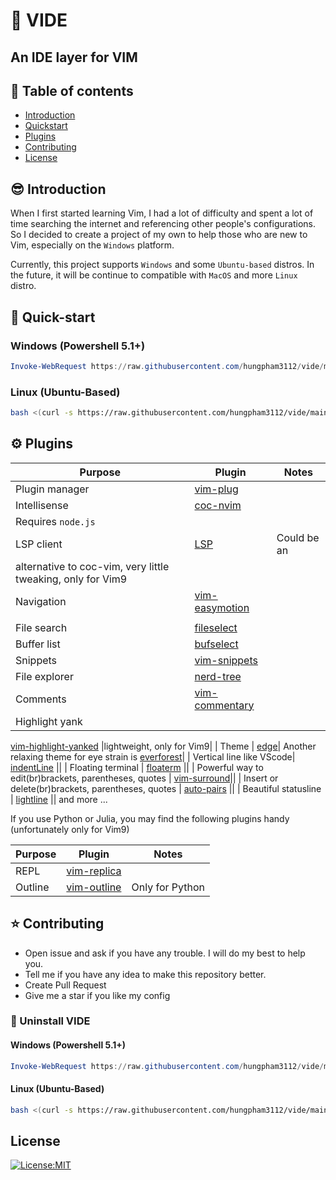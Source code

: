 # :cactus: VIDE

## An IDE layer for VIM

## :book: Table of contents

- [Introduction](#introduction)
- [Quickstart](#quick-start)
- [Plugins](#plugins)
- [Contributing](#contributing)
- [License](#license)

## :sunglasses: Introduction

When I first started learning Vim, I had a lot of difficulty and spent a lot
of
time searching the internet and referencing other people's configurations. So
I
decided to create a project of my own to help those who are new to Vim,
especially on the `Windows` platform.

Currently, this project supports `Windows` and some `Ubuntu-based` distros.
In the future, it will be continue to compatible with `MacOS` and more `Linux`
distro.

## :rocket: Quick-start

### Windows (Powershell 5.1+)

```powershell
Invoke-WebRequest https://raw.githubusercontent.com/hungpham3112/vide/main/bin/install.ps1 -UseBasicParsing | Invoke-Expression
```

### Linux (Ubuntu-Based)

```sh
bash <(curl -s https://raw.githubusercontent.com/hungpham3112/vide/main/bin/install.sh)
```

## :gear: Plugins

| Purpose | Plugin | Notes |
| ------ | ------ | ------ |
| Plugin manager | [vim-plug](https://github.com/junegunn/vim-plug.git) ||
| Intellisense | [coc-nvim](https://github.com/neoclide/coc.nvim.git) |
Requires `node.js`|
| LSP client | [LSP](https://github.com/yegappan/lsp) | Could be an
alternative to coc-vim, very little tweaking, only for Vim9 |
| Navigation | [vim-easymotion](https://github.com/easymotion/vim-easymotion)
||
| File search | [fileselect](https://github.com/yegappan/fileselect) ||
| Buffer list | [bufselect](https://github.com/yegappan/bufselect) ||
| Snippets | [vim-snippets](https://github.com/honza/vim-snippets) ||
| File explorer | [nerd-tree](https://github.com/preservim/nerdtree.git) ||
| Comments | [vim-commentary](https://github.com/tpope/vim-commentary) ||
| Highlight yank |
[vim-highlight-yanked](https://github.com/ubaldot/vim-highlight-yanked)
|lightweight, only for Vim9|
| Theme | [edge](https://github.com/sainnhe/edge.git)| Another relaxing theme
for eye strain is [everforest](https://github.com/sainnhe/everforest)|
| Vertical line like VScode|
[indentLine](https://github.com/Yggdroot/indentLine.git) ||
| Floating terminal | [floaterm](https://github.com/voldikss/vim-floaterm.git)
||
| Powerful way to edit(br)brackets, parentheses, quotes |
[vim-surround](https://github.com/tpope/vim-surround.git)||
| Insert or delete(br)brackets, parentheses, quotes |
[auto-pairs](https://github.com/LunarWatcher/auto-pairs.git) ||
| Beautiful statusline | [lightline](https://github.com/itchyny/lightline.vim)
||
and more ...

If you use Python or Julia, you may find the following plugins handy
(unfortunately only for Vim9)

| Purpose | Plugin | Notes |
| ------ | ------ | ------ |
| REPL | [vim-replica](https://github.com/ubaldot/vim-replica) ||
| Outline | [vim-outline](https://github.com/ubaldot/vim-outline) | Only for Python |

## :star: Contributing

- Open issue and ask if you have any trouble. I will do my best to help you.
- Tell me if you have any idea to make this repository better.
- Create Pull Request
- Give me a star if you like my config

### :wrench: Uninstall VIDE

#### Windows (Powershell 5.1+)

```powershell
Invoke-WebRequest https://raw.githubusercontent.com/hungpham3112/vide/main/bin/uninstall.ps1 -UseBasicParsing | Invoke-Expression
```

#### Linux (Ubuntu-Based)

```sh
bash <(curl -s https://raw.githubusercontent.com/hungpham3112/vide/main/bin/install.sh)
```

## License

[![License:MIT](https://img.shields.io/badge/License-MIT-yellow.svg)](https://opensource.org/licenses/MIT)
